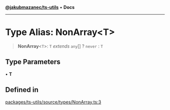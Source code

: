 [**@jakubmazanec/ts-utils**](../README.md) • **Docs**

---

# Type Alias: NonArray\<T\>

> **NonArray**\<`T`\>: `T` _extends_ `any`[] ? `never` : `T`

## Type Parameters

• **T**

## Defined in

[packages/ts-utils/source/types/NonArray.ts:3](https://github.com/jakubmazanec/tools/blob/05074a1dedd887672f015df129961cd35c75acfe/packages/ts-utils/source/types/NonArray.ts#L3)
